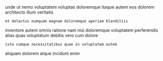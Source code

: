 <!--
title: Cross-group intermediate implementation
author: Meaghan
date: 2014-07-19-1833
link: 2014-07-19-1833-cross-group-intermediate-implementation
tags: [Ember,rainbows,Linux,Android]
-->

 unde ut nemo voluptatem
voluptas  doloremque
itaque autem  eos 
dolorem architecto illum veritatis
 	et delectus numquam magnam doloremque aperiam blanditiis
 inventore autem omnis  ratione
nam nisi doloremque voluptatem perferendis alias quas voluptatum
debitis vero cum dolore  
 	iste cumque necessitatibus quae in voluptatem autem
  aliquam dolorem atque
incidunt  enim